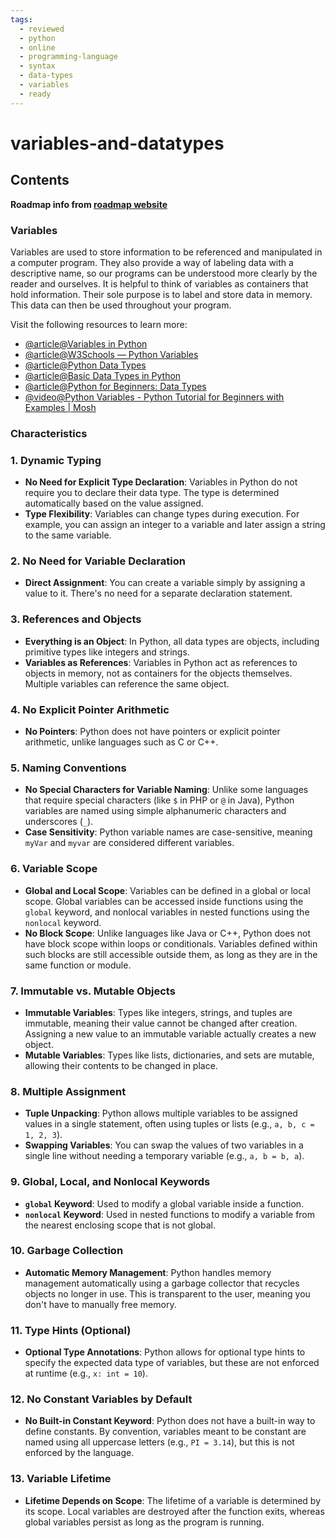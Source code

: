 ```yaml
---
tags:
  - reviewed
  - python
  - online
  - programming-language
  - syntax
  - data-types
  - variables
  - ready
---
```


# variables-and-datatypes

## Contents

__Roadmap info from [roadmap website](https://roadmap.sh/python/python-basics/variables-and-datatypes)__

### Variables

Variables are used to store information to be referenced and manipulated in a computer program. They also provide a way of labeling data with a descriptive name, so our programs can be understood more clearly by the reader and ourselves. It is helpful to think of variables as containers that hold information. Their sole purpose is to label and store data in memory. This data can then be used throughout your program.

Visit the following resources to learn more:

- [@article@Variables in Python](https://realpython.com/python-variables)
- [@article@W3Schools — Python Variables](https://www.w3schools.com/python/python_variables.asp)
- [@article@Python Data Types](https://www.w3schools.com/python/python_datatypes.asp)
- [@article@Basic Data Types in Python](https://realpython.com/python-data-types/)
- [@article@Python for Beginners: Data Types](https://thenewstack.io/python-for-beginners-data-types/)
- [@video@Python Variables - Python Tutorial for Beginners with Examples | Mosh](https://www.youtube.com/watch?v=cQT33yu9pY8)

### Characteristics

### 1. __Dynamic Typing__

- __No Need for Explicit Type Declaration__: Variables in Python do not require you to declare their data type. The type is determined automatically based on the value assigned.
- __Type Flexibility__: Variables can change types during execution. For example, you can assign an integer to a variable and later assign a string to the same variable.

### 2. __No Need for Variable Declaration__

- __Direct Assignment__: You can create a variable simply by assigning a value to it. There's no need for a separate declaration statement.

### 3. __References and Objects__

- __Everything is an Object__: In Python, all data types are objects, including primitive types like integers and strings.
- __Variables as References__: Variables in Python act as references to objects in memory, not as containers for the objects themselves. Multiple variables can reference the same object.

### 4. __No Explicit Pointer Arithmetic__

- __No Pointers__: Python does not have pointers or explicit pointer arithmetic, unlike languages such as C or C++.

### 5. __Naming Conventions__

- __No Special Characters for Variable Naming__: Unlike some languages that require special characters (like `$` in PHP or `@` in Java), Python variables are named using simple alphanumeric characters and underscores (`_`).
- __Case Sensitivity__: Python variable names are case-sensitive, meaning `myVar` and `myvar` are considered different variables.

### 6. __Variable Scope__

- __Global and Local Scope__: Variables can be defined in a global or local scope. Global variables can be accessed inside functions using the `global` keyword, and nonlocal variables in nested functions using the `nonlocal` keyword.
- __No Block Scope__: Unlike languages like Java or C++, Python does not have block scope within loops or conditionals. Variables defined within such blocks are still accessible outside them, as long as they are in the same function or module.

### 7. __Immutable vs. Mutable Objects__

- __Immutable Variables__: Types like integers, strings, and tuples are immutable, meaning their value cannot be changed after creation. Assigning a new value to an immutable variable actually creates a new object.
- __Mutable Variables__: Types like lists, dictionaries, and sets are mutable, allowing their contents to be changed in place.

### 8. __Multiple Assignment__

- __Tuple Unpacking__: Python allows multiple variables to be assigned values in a single statement, often using tuples or lists (e.g., `a, b, c = 1, 2, 3`).
- __Swapping Variables__: You can swap the values of two variables in a single line without needing a temporary variable (e.g., `a, b = b, a`).

### 9. __Global, Local, and Nonlocal Keywords__

- __`global` Keyword__: Used to modify a global variable inside a function.
- __`nonlocal` Keyword__: Used in nested functions to modify a variable from the nearest enclosing scope that is not global.

### 10. __Garbage Collection__

- __Automatic Memory Management__: Python handles memory management automatically using a garbage collector that recycles objects no longer in use. This is transparent to the user, meaning you don't have to manually free memory.

### 11. __Type Hints (Optional)__

- __Optional Type Annotations__: Python allows for optional type hints to specify the expected data type of variables, but these are not enforced at runtime (e.g., `x: int = 10`).

### 12. __No Constant Variables by Default__

- __No Built-in Constant Keyword__: Python does not have a built-in way to define constants. By convention, variables meant to be constant are named using all uppercase letters (e.g., `PI = 3.14`), but this is not enforced by the language.

### 13. __Variable Lifetime__

- __Lifetime Depends on Scope__: The lifetime of a variable is determined by its scope. Local variables are destroyed after the function exits, whereas global variables persist as long as the program is running.
